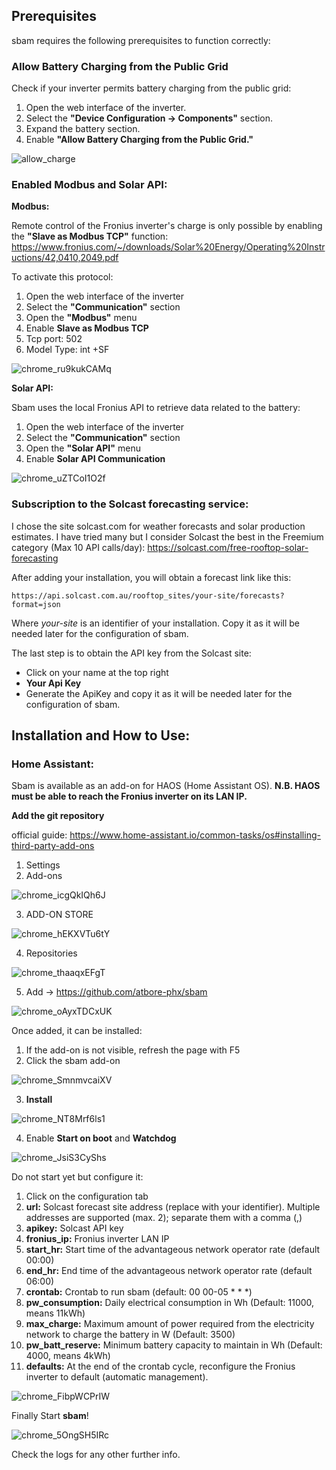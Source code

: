 ## Prerequisites

sbam requires the following prerequisites to function correctly:

### Allow Battery Charging from the Public Grid

Check if your inverter permits battery charging from the public grid:

1. Open the web interface of the inverter.
2. Select the **"Device Configuration -> Components"** section.
3. Expand the battery section.
4. Enable **"Allow Battery Charging from the Public Grid."**

![allow_charge](https://github.com/user-attachments/assets/3b366999-cf9c-4003-93d4-654d137ba001)

### Enabled Modbus and Solar API:

**Modbus:**

Remote control of the Fronius inverter's charge is only possible by enabling the **"Slave as Modbus TCP"** function: https://www.fronius.com/~/downloads/Solar%20Energy/Operating%20Instructions/42,0410,2049.pdf

To activate this protocol:

1. Open the web interface of the inverter
2. Select the **"Communication"** section
3. Open the **"Modbus"** menu
4. Enable **Slave as Modbus TCP**
5. Tcp port: 502
6. Model Type: int +SF

![chrome_ru9kukCAMq](https://github.com/atbore-phx/sbam/assets/11421185/ec81bbd6-f402-4d47-a180-e20414d7a335)

**Solar API:**

Sbam uses the local Fronius API to retrieve data related to the battery:

1. Open the web interface of the inverter
2. Select the **"Communication"** section
3. Open the **"Solar API"** menu
4. Enable **Solar API Communication**

![chrome_uZTCoI1O2f](https://github.com/atbore-phx/sbam/assets/11421185/818eddd1-678f-45ba-8081-9958882786cf)

### Subscription to the Solcast forecasting service:

I chose the site solcast.com for weather forecasts and solar production estimates. I have tried many but I consider Solcast the best in the Freemium category (Max 10 API calls/day): https://solcast.com/free-rooftop-solar-forecasting

After adding your installation, you will obtain a forecast link like this:

```
https://api.solcast.com.au/rooftop_sites/your-site/forecasts?format=json
```

Where _your-site_ is an identifier of your installation. Copy it as it will be needed later for the configuration of sbam.

The last step is to obtain the API key from the Solcast site:

- Click on your name at the top right
- **Your Api Key**
- Generate the ApiKey and copy it as it will be needed later for the configuration of sbam.

## Installation and How to Use:

### Home Assistant:

Sbam is available as an add-on for HAOS (Home Assistant OS).
**N.B. HAOS must be able to reach the Fronius inverter on its LAN IP.**

**Add the git repository**

official guide: https://www.home-assistant.io/common-tasks/os#installing-third-party-add-ons

1. Settings
2. Add-ons

![chrome_icgQkIQh6J](https://github.com/atbore-phx/sbam/assets/11421185/531eeab3-9910-4fb8-bf71-22d09ec77f95)

3. ADD-ON STORE

![chrome_hEKXVTu6tY](https://github.com/atbore-phx/sbam/assets/11421185/eec5866d-4a5c-4ae0-bd57-05a10fc48b67)

4. Repositories

![chrome_thaaqxEFgT](https://github.com/atbore-phx/sbam/assets/11421185/38bbcb7d-b3c7-4cbc-ba13-4d55292786ef)

5. Add -> https://github.com/atbore-phx/sbam

![chrome_oAyxTDCxUK](https://github.com/atbore-phx/sbam/assets/11421185/bdefb7c5-04d1-4d20-892a-bc864907da31)

Once added, it can be installed:

1. If the add-on is not visible, refresh the page with F5
2. Click the sbam add-on

![chrome_SmnmvcaiXV](https://github.com/atbore-phx/sbam/assets/11421185/2c6aba6a-ef80-40fd-9455-ac19cf30b5b4)

3. **Install**

![chrome_NT8Mrf6ls1](https://github.com/atbore-phx/sbam/assets/11421185/cb9eafe3-a274-4164-a789-1c31a87308e1)

4. Enable **Start on boot** and **Watchdog**

![chrome_JsiS3CyShs](https://github.com/atbore-phx/sbam/assets/11421185/413e2d3d-638b-417c-b906-34d46aee62c0)

Do not start yet but configure it:

1. Click on the configuration tab
2. **url:** Solcast forecast site address (replace <YOUR-SITE> with your identifier). Multiple addresses are supported (max. 2); separate them with a comma (,)
3. **apikey:** Solcast API key
4. **fronius_ip:** Fronius inverter LAN IP
5. **start_hr:** Start time of the advantageous network operator rate (default 00:00)
6. **end_hr:** End time of the advantageous network operator rate (default 06:00)
7. **crontab:** Crontab to run sbam (default: 00 00-05 * * *)
8. **pw_consumption:** Daily electrical consumption in Wh (Default: 11000, means 11kWh)
9. **max_charge:** Maximum amount of power required from the electricity network to charge the battery in W (Default: 3500)
10. **pw_batt_reserve:** Minimum battery capacity to maintain in Wh (Default: 4000, means 4kWh)
11. **defaults:** At the end of the crontab cycle, reconfigure the Fronius inverter to default (automatic management).

![chrome_FibpWCPrIW](https://github.com/atbore-phx/sbam/assets/11421185/7d17c36b-9e7c-4499-a0f9-557d0ddbe7bb)

Finally Start **sbam**!

![chrome_5OngSH5IRc](https://github.com/atbore-phx/sbam/assets/11421185/9575b453-5132-4a24-9166-bc6d385690f1)

Check the logs for any other further info.
